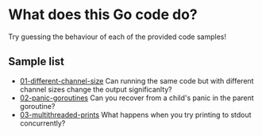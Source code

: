 # What does this Go code do?

Try guessing the behaviour of each of the provided code samples!

## Sample list

- [01-different-channel-size](01-different-channel-size/main.go) Can running the same code but with different channel sizes change the output significanlty?
- [02-panic-goroutines](02-panic-goroutines/main.go) Can you recover from a child's panic in the parent goroutine?
- [03-multithreaded-prints](03-multithreaded-prints/main.go) What happens when you try printing to stdout concurrently?